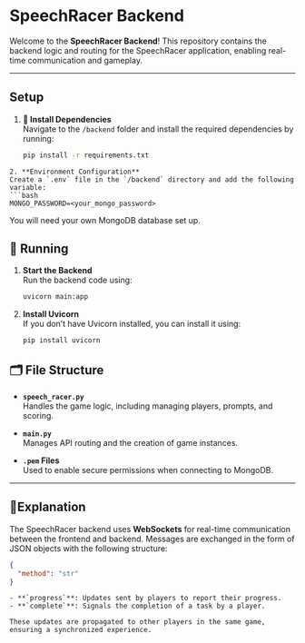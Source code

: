 # SpeechRacer Backend

Welcome to the **SpeechRacer Backend**! This repository contains the backend logic and routing for the SpeechRacer application, enabling real-time communication and gameplay.

---

## **Setup**

1. **🔨 Install Dependencies**  
   Navigate to the `/backend` folder and install the required dependencies by running:  
   ```bash
   pip install -r requirements.txt
  ```
2. **Environment Configuration**  
Create a `.env` file in the `/backend` directory and add the following variable:
```bash
MONGO_PASSWORD=<your_mongo_password>
```
You will need your own MongoDB database set up.

## **🏃 Running**

1. **Start the Backend**  
   Run the backend code using:  
   ```bash
   uvicorn main:app
   ```

2. **Install Uvicorn**  
   If you don’t have Uvicorn installed, you can install it using:  
   ```bash
   pip install uvicorn
   ```

## **🗂️ File Structure**

- **`speech_racer.py`**  
  Handles the game logic, including managing players, prompts, and scoring.

- **`main.py`**  
  Manages API routing and the creation of game instances.

- **`.pem` Files**  
  Used to enable secure permissions when connecting to MongoDB.

---

## **🔌Explanation**

The SpeechRacer backend uses **WebSockets** for real-time communication between the frontend and backend. Messages are exchanged in the form of JSON objects with the following structure:  
```json
{
  "method": "str"
}
```

``` **Message Types**
- **`progress`**: Updates sent by players to report their progress.
- **`complete`**: Signals the completion of a task by a player.

These updates are propagated to other players in the same game, ensuring a synchronized experience.
```
